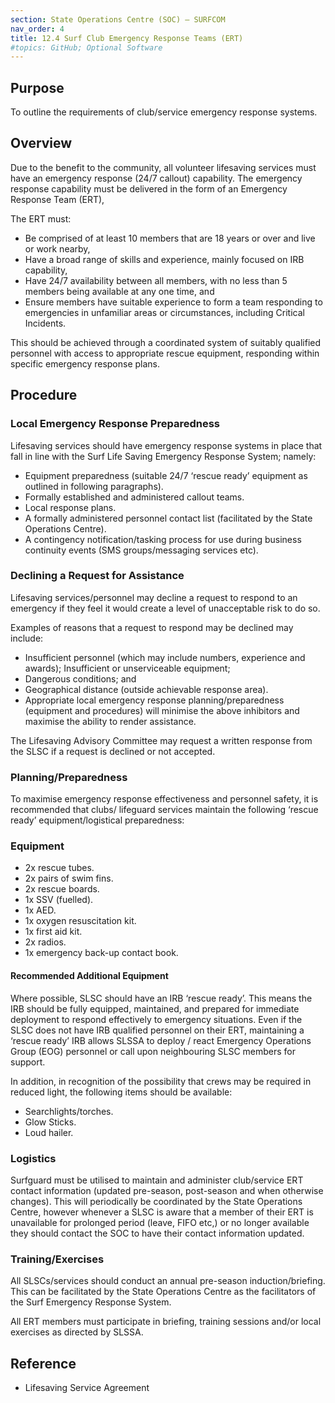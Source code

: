 ```yaml
---
section: State Operations Centre (SOC) – SURFCOM
nav_order: 4
title: 12.4 Surf Club Emergency Response Teams (ERT)
#topics: GitHub; Optional Software
---
```



## Purpose

To outline the requirements of club/service emergency response systems.

## Overview

Due to the benefit to the community, all volunteer lifesaving services must have an emergency response (24/7 callout) capability. The emergency response capability must be delivered in the form of an Emergency Response Team (ERT),

The ERT must:

- Be comprised of at least 10 members that are 18 years or over and live or work nearby,
- Have a broad range of skills and experience, mainly focused on IRB capability,
- Have 24/7 availability between all members, with no less than 5 members being available at any one time, and
- Ensure members have suitable experience to form a team responding to emergencies in unfamiliar areas or circumstances, including Critical Incidents.

This should be achieved through a coordinated system of suitably qualified personnel with access to appropriate rescue equipment, responding within specific emergency response plans.

## Procedure

### Local Emergency Response Preparedness

Lifesaving services should have emergency response systems in place that fall in line with the Surf Life Saving Emergency Response System; namely:

- Equipment preparedness (suitable 24/7 ‘rescue ready’ equipment as outlined in following paragraphs).
- Formally established and administered callout teams.
- Local response plans.
- A formally administered personnel contact list (facilitated by the State Operations Centre).
- A contingency notification/tasking process for use during business continuity events (SMS groups/messaging services etc).

### Declining a Request for Assistance

Lifesaving services/personnel may decline a request to respond to an emergency if they feel it would create a level of unacceptable risk to do so.

Examples of reasons that a request to respond may be declined may include:

- Insufficient personnel (which may include numbers, experience and awards); Insufficient or unserviceable equipment;
- Dangerous conditions; and
- Geographical distance (outside achievable response area).
- Appropriate local emergency response planning/preparedness (equipment and procedures) will minimise the above inhibitors and maximise the ability to render assistance.

The Lifesaving Advisory Committee may request a written response from the SLSC if a request is declined or not accepted.

### Planning/Preparedness

To maximise emergency response effectiveness and personnel safety, it is recommended that clubs/ lifeguard services maintain the following ‘rescue ready’ equipment/logistical preparedness:

### Equipment

- 2x rescue tubes.
- 2x pairs of swim fins.
- 2x rescue boards.
- 1x SSV (fuelled).
- 1x AED.
- 1x oxygen resuscitation kit.
- 1x first aid kit.
- 2x radios.
- 1x emergency back-up contact book.

#### Recommended Additional Equipment

Where possible, SLSC should have an IRB ‘rescue ready’. This means the IRB should be fully equipped, maintained, and prepared for immediate deployment to respond effectively to emergency situations. Even if the SLSC does not have IRB qualified personnel on their ERT, maintaining a ‘rescue ready’ IRB allows SLSSA to deploy / react Emergency Operations Group (EOG) personnel or call upon neighbouring SLSC members for support.

In addition, in recognition of the possibility that crews may be required in reduced light, the following items should be available:

- Searchlights/torches.
- Glow Sticks.
- Loud hailer.

### Logistics

Surfguard must be utilised to maintain and administer club/service ERT contact information (updated pre-season, post-season and when otherwise changes). This will periodically be coordinated by the State Operations Centre, however whenever a SLSC is aware that a member of their ERT is unavailable for prolonged period (leave, FIFO etc,) or no longer available they should contact the SOC to have their contact information updated.

### Training/Exercises

All SLSCs/services should conduct an annual pre-season induction/briefing. This can be facilitated by the State Operations Centre as the facilitators of the Surf Emergency Response System.

All ERT members must participate in briefing, training sessions and/or local exercises as directed by SLSSA.

## Reference

- Lifesaving Service Agreement